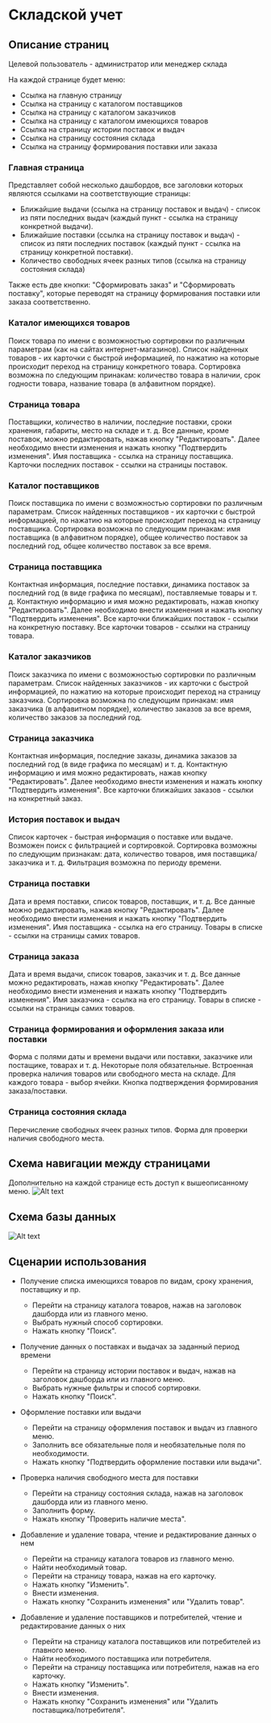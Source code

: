 Складской учет
=======================
Описание страниц
-----------------------
Целевой пользователь - администратор или менеджер склада

На каждой странице будет меню:
- Ссылка на главную страницу
- Ссылка на страницу с каталогом поставщиков
- Ссылка на страницу с каталогом заказчиков
- Ссылка на страницу с каталогом имеющихся товаров
- Ссылка на страницу истории поставок и выдач
- Ссылка на страницу состояния склада
- Ссылка на страницу формирования поставки или заказа

### Главная страница

Представляет собой несколько дашбордов, все заголовки которых являются ссылками на соответствующие страницы:
- Ближайшие выдачи (ссылка на страницу поставок и выдач) - список из пяти последних выдач (каждый пункт - ссылка на страницу конкретной выдачи).
- Ближайшие поставки (ссылка на страницу поставок и выдач) - список из пяти последних поставок (каждый пункт - ссылка на страницу конкретной поставки).
- Количество свободных ячеек разных типов (ссылка на страницу состояния склада)

Также есть две кнопки: "Сформировать заказ" и "Сформировать поставку", которые переводят на страницу формирования поставки или заказа соответственно.

### Каталог имеющихся товаров
Поиск товара по имени с возможностью сортировки по различным параметрам (как на сайтах интернет-магазинов). Список найденных товаров - их карточки с быстрой информацией, по нажатию на которые происходит переход на страницу конкретного товара.
Сортировка возможна по следующим принакам: количество товара в наличии, срок годности товара, название товара (в алфавитном порядке).

### Страница товара
Поставщики, количество в наличии, последние поставки, сроки хранения, габариты, место на складе и т. д.
Все данные, кроме поставок, можно редактировать, нажав кнопку "Редактировать". Далее необходимо внести изменения и нажать кнопку "Подтвердить изменения".
Имя поставщика - ссылка на страницу поставщика. Карточки последних поставок - ссылки на страницы поставок.

### Каталог поставщиков
Поиск поставщика по имени с возможностью сортировки по различным параметрам. Список найденных поставщиков - их карточки с быстрой информацией, по нажатию на которые происходит переход на страницу поставщика.
Сортировка возможна по следующим принакам: имя поставщика (в алфавитном порядке),  общее количество поставок за последний год, общее количество поставок за все время.

### Страница поставщика
Контактная информация, последние поставки, динамика поставок за последний год (в виде графика по месяцам), поставляемые товары и т. д.
Контактную информацию и имя можно редактировать, нажав кнопку "Редактировать". Далее необходимо внести изменения и нажать кнопку "Подтвердить изменения".
Все карточки ближайших поставок - ссылки на конкретную поставку. Все карточки товаров - ссылки на страницу товара.

### Каталог заказчиков
Поиск заказчика по имени с возможностью сортировки по различным параметрам. Список найденных заказчиков - их карточки с быстрой информацией, по нажатию на которые происходит переход на страницу заказчика.
Сортировка возможна по следующим принакам: имя заказчика (в алфавитном порядке), количество заказов за все время, количество заказов за последний год.

### Страница заказчика
Контактная информация, последние заказы, динамика заказов за последний год (в виде графика по месяцам) и т. д. 
Контактную информацию и имя можно редактировать, нажав кнопку "Редактировать". Далее необходимо внести изменения и нажать кнопку "Подтвердить изменения".
Все карточки ближайших заказов - ссылки на конкретный заказ.

### История поставок и выдач
Список карточек - быстрая информация о поставке или выдаче. Возможен поиск с фильтрацией и сортировкой.
Сортировка возможны по следующим признакам: дата, количество товаров, имя поставщика/заказчика и т. д. 
Фильтрация возможна по периоду времени.

### Страница поставки
Дата и время поставки, список товаров, поставщик, и т. д. 
Все данные можно редактировать, нажав кнопку "Редактировать". Далее необходимо внести изменения и нажать кнопку "Подтвердить изменения".
Имя поставщика - ссылка на его страницу. Товары в списке - ссылки на страницы самих товаров.

### Страница заказа
Дата и время выдачи, список товаров, заказчик и т. д.
Все данные можно редактировать, нажав кнопку "Редактировать". Далее необходимо внести изменения и нажать кнопку "Подтвердить изменения".
Имя заказчика - ссылка на его страницу. Товары в списке - ссылки на страницы самих товаров.

### Страница формирования и оформления заказа или поставки
Форма с полями даты и времени выдачи или поставки, заказчике или постащике, товарах и т. д. Некоторые поля обязательные. Встроенная проверка наличия товаров или свободного места на складе. Для каждого товара - выбор ячейки. Кнопка подтверждения формирования заказа/поставки.

### Страница состояния склада
Перечисление свободных ячеек разных типов. Форма для проверки наличия свободного места.

Схема навигации между страницами
-----------------
Дополнительно на каждой странице есть доступ к вышеописанному меню.
![Alt text](schemes/map.jpg)

Схема базы данных
-----------------
![Alt text](schemes/bd.jpg)

Сценарии использования
----------------------
- Получение списка имеющихся товаров по видам, сроку хранения, поставщику и пр.
  - Перейти на страницу каталога товаров, нажав на заголовок дашборда или из главного меню.
  - Выбрать нужный способ сортировки.
  - Нажать кнопку "Поиск".

- Получение данных о поставках и выдачах за заданный период времени
  - Перейти на страницу истории поставок и выдач, нажав на заголовок дашборда или из главного меню.
  - Выбрать нужные фильтры и способ сортировки.
  - Нажать кнопку "Поиск".

- Оформление поставки или выдачи
  - Перейти на страницу оформления поставок и выдач из главного меню.
  - Заполнить все обязательные поля и необязательные поля по необходимости. 
  - Нажать кнопку "Подтвердить оформление поставки или выдачи".

- Проверка наличия свободного места для поставки
  - Перейти на страницу состояния склада, нажав на заголовок дашборда или из главного меню.
  - Заполнить форму.
  - Нажать кнопку "Проверить наличие места".

- Добавление и удаление товара, чтение и редактирование данных о нем
  - Перейти на страницу каталога товаров из главного меню.
  - Найти необходимый товар.
  - Перейти на страницу товара, нажав на его карточку.
  - Нажать кнопку "Изменить".
  - Внести изменения.
  - Нажать кнопку "Сохранить изменения" или "Удалить товар".

- Добавление и удаление поставщиков и потребителей, чтение и редактирование данных о них
  - Перейти на страницу каталога поставщиков или потребителей из главного меню.
  - Найти необходимого поставщика или потребителя.
  - Перейти на страницу поставщика или потребителя, нажав на его карточку.
  - Нажать кнопку "Изменить".
  - Внести изменения.
  - Нажать кнопку "Сохранить изменения" или "Удалить поставщика/потребителя".
